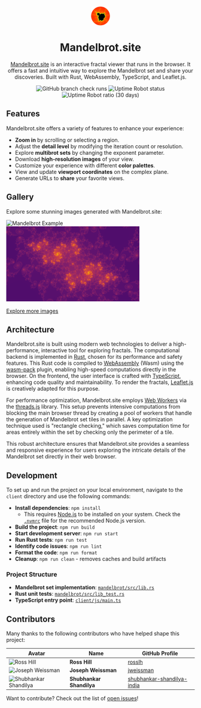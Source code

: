 <p align="center">
  <a href="https://mandelbrot.site">
    <img src="https://raw.githubusercontent.com/rosslh/mandelbrot.site/main/icon.png" height="50px" width="50px" alt="Mandelbrot.site icon">
  </a>
</p>

<h1 align="center">Mandelbrot.site</h1>

<p align="center">
  <a href="https://mandelbrot.site">Mandelbrot.site</a> is an interactive fractal viewer that runs in the browser. It offers a fast and intuitive way to explore the Mandelbrot set and share your discoveries. Built with Rust, WebAssembly, TypeScript, and Leaflet.js.
</p>

<p align="center">
  <img src="https://img.shields.io/github/check-runs/rosslh/mandelbrot.site/main?style=flat&label=Checks" alt="GitHub branch check runs">
  <img src="https://img.shields.io/uptimerobot/status/m792388109-4c544ded2b0e440130ddd401?up_message=online&style=flat&label=Status" alt="Uptime Robot status">
  <img src="https://img.shields.io/uptimerobot/ratio/m792388109-4c544ded2b0e440130ddd401?style=flat&label=Uptime%20(1mo)" alt="Uptime Robot ratio (30 days)">
</p>

## Features

Mandelbrot.site offers a variety of features to enhance your experience:

- **Zoom in** by scrolling or selecting a region.
- Adjust the **detail level** by modifying the iteration count or resolution.
- Explore **multibrot sets** by changing the exponent parameter.
- Download **high-resolution images** of your view.
- Customize your experience with different **color palettes**.
- View and update **viewport coordinates** on the complex plane.
- Generate URLs to **share** your favorite views.

## Gallery

Explore some stunning images generated with Mandelbrot.site:

<img src="https://raw.githubusercontent.com/rosslh/mandelbrot.site/main/example-images/mandelbrot-4.png" height="200px" alt="Mandelbrot Example">
<img src="https://raw.githubusercontent.com/rosslh/mandelbrot.site/main/example-images/mandelbrot-2.png" height="200px" alt="Mandelbrot Example">

[Explore more images](/example-images)

## Architecture

Mandelbrot.site is built using modern web technologies to deliver a high-performance, interactive tool for exploring fractals. The computational backend is implemented in [Rust](https://github.com/rust-lang/rust), chosen for its performance and safety features. This Rust code is compiled to [WebAssembly](https://webassembly.org/) (Wasm) using the [wasm-pack](https://github.com/rustwasm/wasm-pack) plugin, enabling high-speed computations directly in the browser. On the frontend, the user interface is crafted with [TypeScript](https://github.com/microsoft/TypeScript), enhancing code quality and maintainability. To render the fractals, [Leaflet.js](https://github.com/Leaflet/Leaflet) is creatively adapted for this purpose.

For performance optimization, Mandelbrot.site employs [Web Workers](https://developer.mozilla.org/en-US/docs/Web/API/Web_Workers_API) via the [threads.js](https://github.com/andywer/threads.js) library. This setup prevents intensive computations from blocking the main browser thread by creating a pool of workers that handle the generation of Mandelbrot set tiles in parallel. A key optimization technique used is "rectangle checking," which saves computation time for areas entirely within the set by checking only the perimeter of a tile.

This robust architecture ensures that Mandelbrot.site provides a seamless and responsive experience for users exploring the intricate details of the Mandelbrot set directly in their web browser.

## Development

To set up and run the project on your local environment, navigate to the `client` directory and use the following commands:

- **Install dependencies**: `npm install`
  - This requires [Node.js](https://nodejs.org/) to be installed on your system. Check the [`.nvmrc`](client/.nvmrc) file for the recommended Node.js version.
- **Build the project**: `npm run build`
- **Start development server**: `npm run start`
- **Run Rust tests**: `npm run test`
- **Identify code issues**: `npm run lint`
- **Format the code**: `npm run format`
- **Cleanup**: `npm run clean` - removes caches and build artifacts

### Project Structure

- **Mandelbrot set implementation**: [`mandelbrot/src/lib.rs`](mandelbrot/src/lib.rs)
- **Rust unit tests**: [`mandelbrot/src/lib_test.rs`](mandelbrot/src/lib_test.rs)
- **TypeScript entry point**: [`client/js/main.ts`](client/js/main.ts)

## Contributors

Many thanks to the following contributors who have helped shape this project:

| Avatar                                                                                                             | Name                     | GitHub Profile                                                              |
| ------------------------------------------------------------------------------------------------------------------ | ------------------------ | --------------------------------------------------------------------------- |
| <img src="https://avatars.githubusercontent.com/u/8635605?v=4" width="60" height="60" alt="Ross Hill">             | **Ross Hill**            | [rosslh](https://github.com/rosslh)                                         |
| <img src="https://avatars.githubusercontent.com/u/122646?v=4" width="60" height="60" alt="Joseph Weissman">        | **Joseph Weissman**      | [jweissman](https://github.com/jweissman)                                   |
| <img src="https://avatars.githubusercontent.com/u/78155393?v=4" width="60" height="60" alt="Shubhankar Shandilya"> | **Shubhankar Shandilya** | [shubhankar-shandilya-india](https://github.com/shubhankar-shandilya-india) |

Want to contribute? Check out the list of [open issues](https://github.com/rosslh/Mandelbrot.site/issues)!
